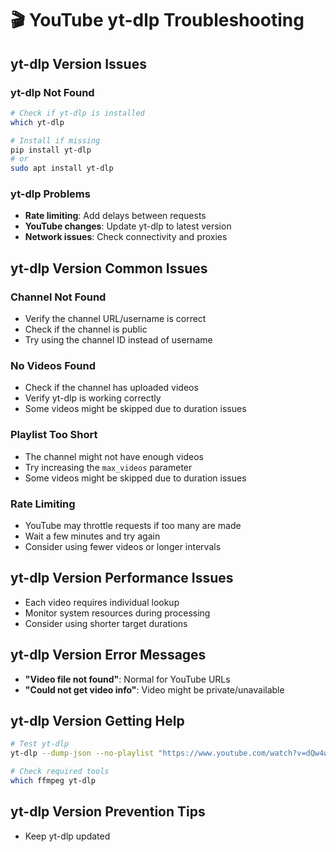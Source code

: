 # 🎬 YouTube yt-dlp Troubleshooting

## yt-dlp Version Issues

### yt-dlp Not Found
```bash
# Check if yt-dlp is installed
which yt-dlp

# Install if missing
pip install yt-dlp
# or
sudo apt install yt-dlp
```

### yt-dlp Problems
- **Rate limiting**: Add delays between requests
- **YouTube changes**: Update yt-dlp to latest version
- **Network issues**: Check connectivity and proxies

## yt-dlp Version Common Issues

### Channel Not Found
- Verify the channel URL/username is correct
- Check if the channel is public
- Try using the channel ID instead of username

### No Videos Found
- Check if the channel has uploaded videos
- Verify yt-dlp is working correctly
- Some videos might be skipped due to duration issues

### Playlist Too Short
- The channel might not have enough videos
- Try increasing the `max_videos` parameter
- Some videos might be skipped due to duration issues

### Rate Limiting
- YouTube may throttle requests if too many are made
- Wait a few minutes and try again
- Consider using fewer videos or longer intervals

## yt-dlp Version Performance Issues

- Each video requires individual lookup
- Monitor system resources during processing
- Consider using shorter target durations

## yt-dlp Version Error Messages

- **"Video file not found"**: Normal for YouTube URLs
- **"Could not get video info"**: Video might be private/unavailable

## yt-dlp Version Getting Help

```bash
# Test yt-dlp
yt-dlp --dump-json --no-playlist "https://www.youtube.com/watch?v=dQw4w9WgXcQ"

# Check required tools
which ffmpeg yt-dlp
```

## yt-dlp Version Prevention Tips

- Keep yt-dlp updated

